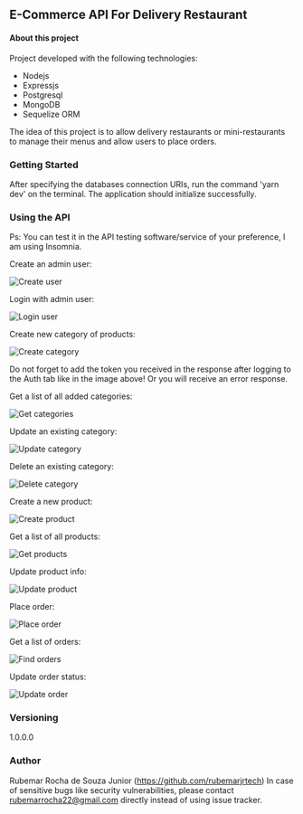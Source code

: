 ## E-Commerce API For Delivery Restaurant

#### About this project

Project developed with the following technologies:

-   Nodejs
-   Expressjs
-   Postgresql
-   MongoDB
-   Sequelize ORM

The idea of this project is to allow delivery restaurants or mini-restaurants to manage their menus and allow users to place orders.

### Getting Started

After specifying the databases connection URIs, run the command 'yarn dev' on the terminal. The application should initialize successfully.

### Using the API

Ps: You can test it in the API testing software/service of your preference, I am using Insomnia.

Create an admin user:

![Create user](https://i.ibb.co/FgPfJMn/Captura-de-tela-2024-11-11-110458.png)

Login with admin user:

![Login user](https://i.ibb.co/1qmWNtp/Captura-de-tela-2024-11-11-111142.png)

Create new category of products:

![Create category](https://i.ibb.co/KrJbhNx/Captura-de-tela-2024-11-11-112023.png)

Do not forget to add the token you received in the response after logging to the Auth tab like in the image above! Or you will receive an error response.

Get a list of all added categories:

![Get categories](https://i.ibb.co/qxQJ29K/Captura-de-tela-2024-11-11-112320.png)

Update an existing category:

![Update category](https://i.ibb.co/mhPNhVy/Captura-de-tela-2024-11-13-184717.png)

Delete an existing category:

![Delete category](https://i.ibb.co/KhSDjdc/Captura-de-tela-2024-11-13-185027.png)

Create a new product:

![Create product](https://i.ibb.co/k0xfVnm/Captura-de-tela-2024-11-13-185339.png)

Get a list of all products:

![Get products](https://i.ibb.co/pwCBNjB/Captura-de-tela-2024-11-13-185602.png)

Update product info:

![Update product](https://i.ibb.co/LNSWfW1/Captura-de-tela-2024-11-13-185810.png)

Place order:

![Place order](https://i.ibb.co/6cKdPmV/Captura-de-tela-2024-11-26-155343.png)

Get a list of orders:

![Find orders](https://i.ibb.co/YWCvCYq/Captura-de-tela-2024-11-26-155456.png)

Update order status:

![Update order](https://i.ibb.co/vkQb8mq/Captura-de-tela-2024-11-26-155838.png)

### Versioning

1.0.0.0

### Author

Rubemar Rocha de Souza Junior (https://github.com/rubemarjrtech) In case of sensitive bugs like security vulnerabilities, please contact rubemarrocha22@gmail.com directly instead of using issue tracker.
